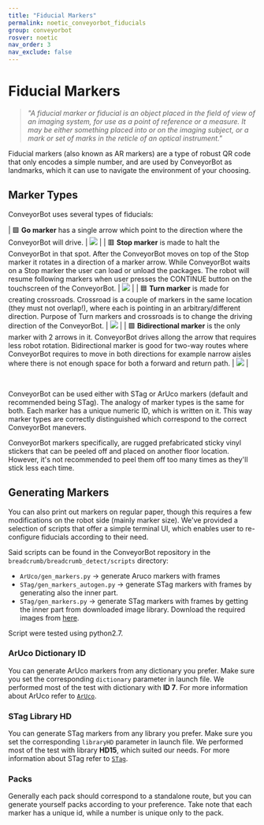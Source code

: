 ```yaml
---
title: "Fiducial Markers"
permalink: noetic_conveyorbot_fiducials
group: conveyorbot
rosver: noetic
nav_order: 3
nav_exclude: false
---
```


# Fiducial Markers

> *"A fiducial marker or fiducial is an object placed in the field of view of an imaging system, for use as a point of reference or a measure. It may be either something placed into or on the imaging subject, or a mark or set of marks in the reticle of an optical instrument."*

Fiducial markers (also known as AR markers) are a type of robust QR code that only encodes a simple number, and are used by ConveyorBot as landmarks, which it can use to navigate the environment of your choosing.

## Marker Types

ConveyorBot uses several types of fiducials:

|  🟩 **Go marker**  has a single arrow which point to the direction where the ConveyorBot will drive. | <img src="assets/breadcrumb/go_marker.jpg" >  |
|  🟥 **Stop marker** is made to halt the ConveyorBot in that spot. After the ConveyorBot moves on top of the Stop marker it rotates in a direction of a marker arrow. While ConveyorBot waits on a Stop marker the user can load or unload the packages. The robot will resume following markers when user presses the CONTINUE button on the touchscreen of the ConveyorBot. | <img src="assets/breadcrumb/stop_marker.jpg" >  |
|  🟦 **Turn marker** is made for creating crossroads. Crossroad is a couple of markers in the same location (they must not overlap!), where each is pointing in an arbitrary/different direction. Purpose of Turn markers and crossroads is to change the driving direction of the ConveyorBot. | <img src="assets/breadcrumb/turn_marker.jpg" >  |
|  🟪 **Bidirectional marker** is the only marker with 2 arrows in it. ConveyorBot drives allong the arrow that requires less robot rotation. Bidirectional marker is good for two-way routes where ConveyorBot requires to move in both directions for example narrow aisles where there is not enough space for both a forward and return path. | <img src="assets/breadcrumb/bidirectional_marker.jpg" >  |

<br>

ConveyorBot can be used either with STag or ArUco markers (default and recommended being STag). The analogy of marker types is the same for both. Each marker has a unique numeric ID, which is written on it. This way marker types are correctly distinguished which correspond to the correct ConveyorBot manevers. 

ConveyorBot markers specifically, are rugged prefabricated sticky vinyl stickers that can be peeled off and placed on another floor location. However, it's not recommended to peel them off too many times as they'll stick less each time.

## Generating Markers

You can also print out markers on regular paper, though this requires a few modifications on the robot side (mainly marker size). We've provided a selection of scripts that offer a simple terminal UI, which enables user to re-configure fiducials according to their need.

Said scripts can be found in the ConveyorBot repository in the `breadcrumb/breadcrumb_detect/scripts` directory:

- `ArUco/gen_markers.py` -> generate Aruco markers with frames
- `STag/gen_markers_autogen.py` -> generate STag markers with frames by generating also the inner part.
- `STag/gen_markers.py`  -> generate STag markers with frames by getting the inner part from downloaded image library. Download the required images from [here](https://drive.google.com/drive/folders/0ByNTNYCAhWbIV1RqdU9vRnd2Vnc).

Script were tested using python2.7.

### ArUco Dictionary ID

You can generate ArUco markers from any dictionary you prefer.
Make sure you set the corresponding `dictionary` parameter in launch file.
We performed most of the test with dictionary with **ID 7**.
For more information about ArUco refer to [`ArUco`](http://docs.opencv.org/trunk/d5/dae/tutorial_aruco_detection.html).

### STag Library HD

You can generate STag markers from any library you prefer.
Make sure you set the corresponding `libraryHD` parameter in launch file.
We performed most of the test with library **HD15**, which suited our needs.
For more information about STag refer to [`STag`](https://github.com/usrl-uofsc/stag_ros).

### Packs

Generally each pack should correspond to a standalone route, but you can generate yourself packs according to your preference.
Take note that each marker has a unique id, while a number is unique only to the pack.